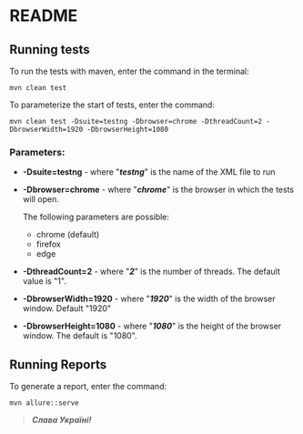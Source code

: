 # README

## Running tests

To run the tests with maven, enter the command in the terminal:

``` mvn clean test ```

To parameterize the start of tests, enter the command:
```
mvn clean test -Dsuite=testng -Dbrowser=chrome -DthreadCount=2 -DbrowserWidth=1920 -DbrowserHeight=1080
```
### Parameters:

* **-Dsuite=testng** - where "***testng***" is the name of the XML file to run


* **-Dbrowser=chrome** - where "***chrome***" is the browser in which the tests will open.

    The following parameters are possible:
  * chrome (default)
  * firefox
  * edge


* **-DthreadCount=2** - where "***2***" is the number of threads.  The default value is "1".


* **-DbrowserWidth=1920** - where "***1920***" is the width of the browser window. Default "1920"


* **-DbrowserHeight=1080** - where "***1080***" is the height of the browser window. The default is "1080".

## Running Reports
To generate a report, enter the command:

``` mvn allure::serve ``` 

> ***Слава Україні!*** 